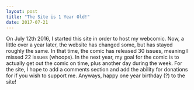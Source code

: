 ```yaml
---
layout: post
title: "The Site is 1 Year Old!"
date: 2017-07-21
---
```

On July 12th 2016, I started this site in order to host my webcomic. Now, a little over a year later, the website has changed some, but has stayed roughly the same. In that time, the comic has released 30 issues, meaning I missed 22 issues (whoops). In the next year, my goal for the comic is to actually get out the comic on time, plus another day during the week. For the site, I hope to add a comments section and add the ability for donations for if you wish to support me. Anyways, happy one year birthday (?) to the site!
